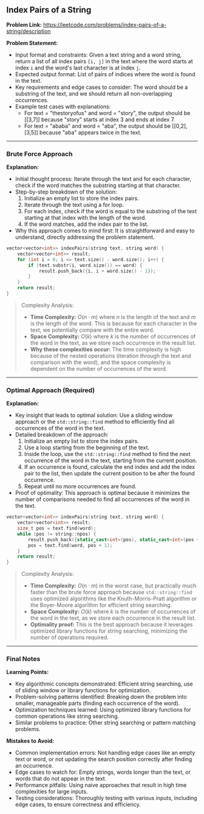 ## Index Pairs of a String
**Problem Link:** https://leetcode.com/problems/index-pairs-of-a-string/description

**Problem Statement:**
- Input format and constraints: Given a text string and a word string, return a list of all index pairs `[i, j]` in the text where the word starts at index `i` and the word's last character is at index `j`.
- Expected output format: List of pairs of indices where the word is found in the text.
- Key requirements and edge cases to consider: The word should be a substring of the text, and we should return all non-overlapping occurrences.
- Example test cases with explanations: 
    - For text = "thestoryofus" and word = "story", the output should be [[3,7]] because "story" starts at index 3 and ends at index 7.
    - For text = "ababa" and word = "aba", the output should be [[0,2], [3,5]] because "aba" appears twice in the text.

---

### Brute Force Approach
**Explanation:**
- Initial thought process: Iterate through the text and for each character, check if the word matches the substring starting at that character.
- Step-by-step breakdown of the solution: 
    1. Initialize an empty list to store the index pairs.
    2. Iterate through the text using a for loop.
    3. For each index, check if the word is equal to the substring of the text starting at that index with the length of the word.
    4. If the word matches, add the index pair to the list.
- Why this approach comes to mind first: It is straightforward and easy to understand, directly addressing the problem statement.

```cpp
vector<vector<int>> indexPairs(string text, string word) {
    vector<vector<int>> result;
    for (int i = 0; i <= text.size() - word.size(); i++) {
        if (text.substr(i, word.size()) == word) {
            result.push_back({i, i + word.size() - 1});
        }
    }
    return result;
}
```

> Complexity Analysis:
> - **Time Complexity:** $O(n \cdot m)$ where $n$ is the length of the text and $m$ is the length of the word. This is because for each character in the text, we potentially compare with the entire word.
> - **Space Complexity:** $O(k)$ where $k$ is the number of occurrences of the word in the text, as we store each occurrence in the result list.
> - **Why these complexities occur:** The time complexity is high because of the nested operations (iteration through the text and comparison with the word), and the space complexity is dependent on the number of occurrences of the word.

---

### Optimal Approach (Required)
**Explanation:**
- Key insight that leads to optimal solution: Use a sliding window approach or the `std::string::find` method to efficiently find all occurrences of the word in the text.
- Detailed breakdown of the approach: 
    1. Initialize an empty list to store the index pairs.
    2. Use a loop starting from the beginning of the text.
    3. Inside the loop, use the `std::string::find` method to find the next occurrence of the word in the text, starting from the current position.
    4. If an occurrence is found, calculate the end index and add the index pair to the list, then update the current position to be after the found occurrence.
    5. Repeat until no more occurrences are found.
- Proof of optimality: This approach is optimal because it minimizes the number of comparisons needed to find all occurrences of the word in the text.

```cpp
vector<vector<int>> indexPairs(string text, string word) {
    vector<vector<int>> result;
    size_t pos = text.find(word);
    while (pos != string::npos) {
        result.push_back({static_cast<int>(pos), static_cast<int>(pos + word.size() - 1)});
        pos = text.find(word, pos + 1);
    }
    return result;
}
```

> Complexity Analysis:
> - **Time Complexity:** $O(n \cdot m)$ in the worst case, but practically much faster than the brute force approach because `std::string::find` uses optimized algorithms like the Knuth-Morris-Pratt algorithm or the Boyer-Moore algorithm for efficient string searching.
> - **Space Complexity:** $O(k)$ where $k$ is the number of occurrences of the word in the text, as we store each occurrence in the result list.
> - **Optimality proof:** This is the best approach because it leverages optimized library functions for string searching, minimizing the number of operations required.

---

### Final Notes

**Learning Points:**
- Key algorithmic concepts demonstrated: Efficient string searching, use of sliding window or library functions for optimization.
- Problem-solving patterns identified: Breaking down the problem into smaller, manageable parts (finding each occurrence of the word).
- Optimization techniques learned: Using optimized library functions for common operations like string searching.
- Similar problems to practice: Other string searching or pattern matching problems.

**Mistakes to Avoid:**
- Common implementation errors: Not handling edge cases like an empty text or word, or not updating the search position correctly after finding an occurrence.
- Edge cases to watch for: Empty strings, words longer than the text, or words that do not appear in the text.
- Performance pitfalls: Using naive approaches that result in high time complexities for large inputs.
- Testing considerations: Thoroughly testing with various inputs, including edge cases, to ensure correctness and efficiency.